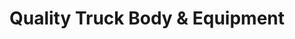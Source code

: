 ---
title: "Quality Truck Body & Equipment"
url: /boardman/quality-truck-body-und-equipment/
shop: Allgemein
---